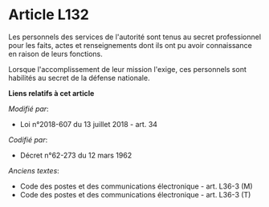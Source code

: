 # Article L132

Les personnels des services de l'autorité sont tenus au secret professionnel pour les faits, actes et renseignements dont ils
ont pu avoir connaissance en raison de leurs fonctions.

Lorsque l'accomplissement de leur mission l'exige, ces personnels sont habilités au secret de la défense nationale.

**Liens relatifs à cet article**

_Modifié par_:

  - Loi n°2018-607 du 13 juillet 2018 - art. 34

_Codifié par_:

  - Décret n°62-273 du 12 mars 1962

_Anciens textes_:

  - Code des postes et des communications électronique - art. L36-3 (M)
  - Code des postes et des communications électronique - art. L36-3 (T)

